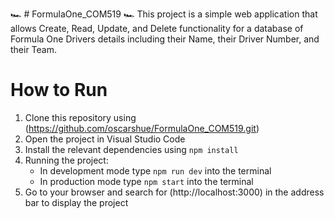 :racing_car: # FormulaOne_COM519 :racing_car:
This project is a simple web application that allows Create, Read, Update, and Delete functionality for a database of Formula One Drivers details including their Name, their Driver Number, and their Team.

# How to Run
1. Clone this repository using (https://github.com/oscarshue/FormulaOne_COM519.git)
2. Open the project in Visual Studio Code
3. Install the relevant dependencies using `npm install`
4. Running the project:
   - In development mode type `npm run dev` into the terminal
   - In production mode type `npm start` into the terminal
5. Go to your browser and search for (http://localhost:3000) in the address bar to display the project
